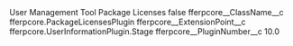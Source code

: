 <?xml version="1.0" encoding="UTF-8"?>
<CustomMetadata xmlns="http://soap.sforce.com/2006/04/metadata" xmlns:xsi="http://www.w3.org/2001/XMLSchema-instance" xmlns:xsd="http://www.w3.org/2001/XMLSchema">
    <label>User Management Tool Package Licenses</label>
    <protected>false</protected>
    <values>
        <field>fferpcore__ClassName__c</field>
        <value xsi:type="xsd:string">fferpcore.PackageLicensesPlugin</value>
    </values>
    <values>
        <field>fferpcore__ExtensionPoint__c</field>
        <value xsi:type="xsd:string">fferpcore.UserInformationPlugin.Stage</value>
    </values>
    <values>
        <field>fferpcore__PluginNumber__c</field>
        <value xsi:type="xsd:double">10.0</value>
    </values>
</CustomMetadata>
